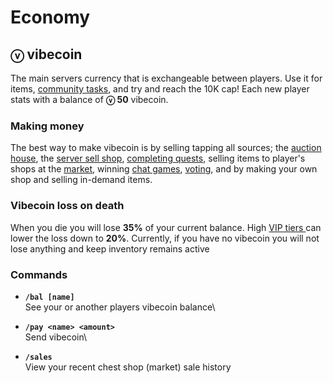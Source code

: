 # Economy

## ⓥ vibecoin

The main servers currency that is exchangeable between players. Use it for items, [community tasks](community-tasks.md), and try and reach the 10K cap! Each new player stats with a balance of **ⓥ 50** vibecoin.

### Making money

The best way to make vibecoin is by selling tapping all sources; the [auction house](auction-house.md), the [server sell shop](server-sell-shop.md), [completing quests](questing.md), selling items to player's shops at the [market](market.md), winning [chat games](../general/rich-chat/chat-games.md), [voting](../general/misc./voting.md), and by making your own shop and selling in-demand items.

### Vibecoin loss on death

When you die you will lose **35%** of your current balance. High [VIP tiers ](../general/ranks.md#vip-tiers-1-6)can lower the loss down to **20%**. Currently, if you have no vibecoin you will not lose anything and keep inventory remains active

### Commands

* **`/bal [name]`**\
  See your or another players vibecoin balance\

* **`/pay <name> <amount>`**\
  Send vibecoin\

* **`/sales`**\
  View your recent chest shop (market) sale history
